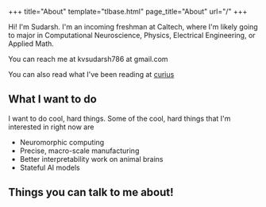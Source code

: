 +++
title="About"
template="tlbase.html"
page_title="About"
url="/"
+++

Hi! I'm Sudarsh. I'm an incoming freshman at Caltech, where I'm likely going to major in Computational Neuroscience, Physics, Electrical Engineering, or Applied Math. 

You can reach me at kvsudarsh786 at gmail.com

You can also read what I've been reading at [curius](https://curius.app/sudarsh-k)

## What I want to do
I want to do cool, hard things. Some of the cool, hard things that I'm interested in right now are
- Neuromorphic computing
- Precise, macro-scale manufacturing
- Better interpretability work on animal brains
- Stateful AI models

## Things you can talk to me about!
